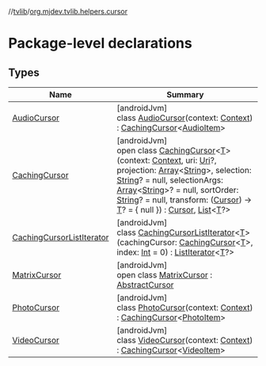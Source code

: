 //[tvlib](../../index.md)/[org.mjdev.tvlib.helpers.cursor](index.md)

# Package-level declarations

## Types

| Name | Summary |
|---|---|
| [AudioCursor](-audio-cursor/index.md) | [androidJvm]<br>class [AudioCursor](-audio-cursor/index.md)(context: [Context](https://developer.android.com/reference/kotlin/android/content/Context.html)) : [CachingCursor](-caching-cursor/index.md)&lt;[AudioItem](../org.mjdev.tvlib.data.local/-audio-item/index.md)&gt; |
| [CachingCursor](-caching-cursor/index.md) | [androidJvm]<br>open class [CachingCursor](-caching-cursor/index.md)&lt;[T](-caching-cursor/index.md)&gt;(context: [Context](https://developer.android.com/reference/kotlin/android/content/Context.html), uri: [Uri](https://developer.android.com/reference/kotlin/android/net/Uri.html)?, projection: [Array](https://kotlinlang.org/api/latest/jvm/stdlib/kotlin/-array/index.html)&lt;[String](https://kotlinlang.org/api/latest/jvm/stdlib/kotlin/-string/index.html)&gt;, selection: [String](https://kotlinlang.org/api/latest/jvm/stdlib/kotlin/-string/index.html)? = null, selectionArgs: [Array](https://kotlinlang.org/api/latest/jvm/stdlib/kotlin/-array/index.html)&lt;[String](https://kotlinlang.org/api/latest/jvm/stdlib/kotlin/-string/index.html)&gt;? = null, sortOrder: [String](https://kotlinlang.org/api/latest/jvm/stdlib/kotlin/-string/index.html)? = null, transform: ([Cursor](https://developer.android.com/reference/kotlin/android/database/Cursor.html)) -&gt; [T](-caching-cursor/index.md)? = { null }) : [Cursor](https://developer.android.com/reference/kotlin/android/database/Cursor.html), [List](https://kotlinlang.org/api/latest/jvm/stdlib/kotlin.collections/-list/index.html)&lt;[T](-caching-cursor/index.md)?&gt; |
| [CachingCursorListIterator](-caching-cursor-list-iterator/index.md) | [androidJvm]<br>class [CachingCursorListIterator](-caching-cursor-list-iterator/index.md)&lt;[T](-caching-cursor-list-iterator/index.md)&gt;(cachingCursor: [CachingCursor](-caching-cursor/index.md)&lt;[T](-caching-cursor-list-iterator/index.md)&gt;, index: [Int](https://kotlinlang.org/api/latest/jvm/stdlib/kotlin/-int/index.html) = 0) : [ListIterator](https://kotlinlang.org/api/latest/jvm/stdlib/kotlin.collections/-list-iterator/index.html)&lt;[T](-caching-cursor-list-iterator/index.md)?&gt; |
| [MatrixCursor](-matrix-cursor/index.md) | [androidJvm]<br>open class [MatrixCursor](-matrix-cursor/index.md) : [AbstractCursor](https://developer.android.com/reference/kotlin/android/database/AbstractCursor.html) |
| [PhotoCursor](-photo-cursor/index.md) | [androidJvm]<br>class [PhotoCursor](-photo-cursor/index.md)(context: [Context](https://developer.android.com/reference/kotlin/android/content/Context.html)) : [CachingCursor](-caching-cursor/index.md)&lt;[PhotoItem](../org.mjdev.tvlib.data.local/-photo-item/index.md)&gt; |
| [VideoCursor](-video-cursor/index.md) | [androidJvm]<br>class [VideoCursor](-video-cursor/index.md)(context: [Context](https://developer.android.com/reference/kotlin/android/content/Context.html)) : [CachingCursor](-caching-cursor/index.md)&lt;[VideoItem](../org.mjdev.tvlib.data.local/-video-item/index.md)&gt; |

